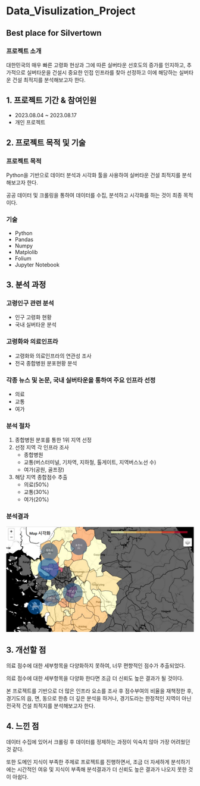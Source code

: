 # Data_Visulization_Project

## Best place for Silvertown

### 프로젝트 소개

대한민국의 매우 빠른 고령화 현상과 그에 따른 실버타운 선호도의 증가를 인지하고, 추가적으로 실버타운을 건설시 중요한 인접 인프라를 찾아 선정하고 이에 해당하는 실버타운 건설 최적지를 분석해보고자 한다. 

## 1. 프로젝트 기간 & 참여인원
- 2023.08.04 ~ 2023.08.17
- 개인 프로젝트
  
## 2. 프로젝트 목적 및 기술

### 프로젝트 목적

Python을 기반으로 데이터 분석과 시각화 툴을 사용하여 실버타운 건설 최적지를 분석해보고자 한다. 

공공 데이터 및 크롤링을 통하여 데이터를 수집, 분석하고 시각화를 하는 것이 최종 목적이다. 

### 기술
- Python
- Pandas
- Numpy
- Matplolib
- Folium
- Jupyter Notebook

## 3. 분석 과정

### 고령인구 관련 분석
- 인구 고령화 현황
- 국내 실버타운 분석

### 고령화와 의료인프라
- 고령화와 의료인프라의 연관성 조사
- 전국 종합병원 분포현황 분석

### 각종 뉴스 및 논문, 국내 실버타운을 통하여 주요 인프라 선정
- 의료
- 교통
- 여가

### 분석 절차
1. 종합병원 분포를 통한 1위 지역 선정
2. 선정 지역 각 인프라 조사
   - 종합병원
   - 교통(버스터미널, 기차역, 지하철, 톨게이트, 지역버스노선 수)
   - 여가(공원, 골프장)
3. 해당 지역 종합점수 추출
   - 의료(50%)
   - 교통(30%)
   - 여가(20%)
   
### 분석결과

![Data_visualization_result](./image/Data_Visualization.png)


## 3. 개선할 점

의료 점수에 대한 세부항목을 다양화하지 못하여, 너무 편향적인 점수가 추출되었다.

의료 점수에 대한 세부항목을 다양화 한다면 조금 더 신뢰도 높은 결과가 될 것이다.

본 프로젝트를 기반으로 더 많은 인프라 요소를 조사 후 점수부여의 비율을 재책정한 후, 경기도의 읍, 면, 동으로 한층 더 깊은 분석을 하거나, 경기도라는 한정적인 지역이 아닌 전국적 건설 최적지를 분석해보고자 한다.

## 4. 느낀 점

데이터 수집에 있어서 크롤링 후 데이터를 정제하는 과정이 익숙치 않아 가장 어려웠던 것 같다.

또한 도메인 지식이 부족한 주제로 프로젝트를 진행하면서, 조금 더 자세하게 분석하기에는 시간적인 여유 및 지식이 부족해 분석결과가 더 신뢰도 높은 결과가 나오지 못한 것이 아쉽다.
